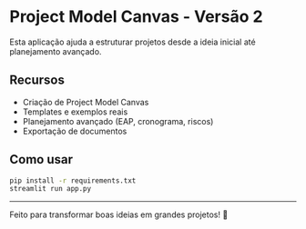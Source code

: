 # Project Model Canvas - Versão 2

Esta aplicação ajuda a estruturar projetos desde a ideia inicial até planejamento avançado.

## Recursos
- Criação de Project Model Canvas
- Templates e exemplos reais
- Planejamento avançado (EAP, cronograma, riscos)
- Exportação de documentos

## Como usar
```bash
pip install -r requirements.txt
streamlit run app.py
```

---
Feito para transformar boas ideias em grandes projetos! 🚀

